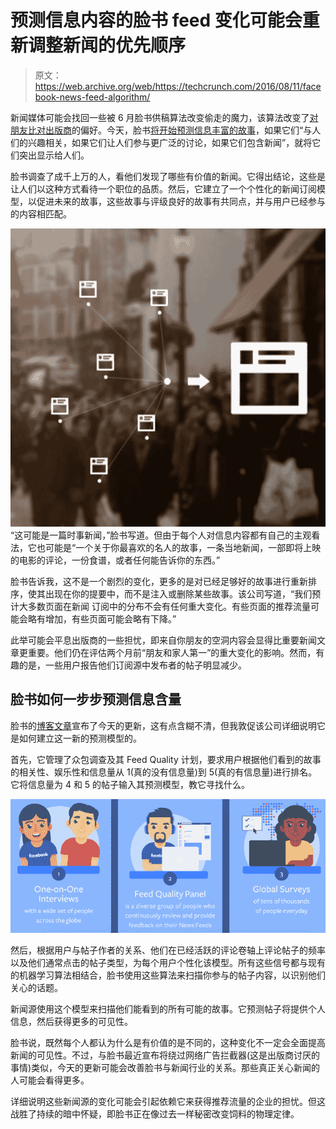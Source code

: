 # 预测信息内容的脸书 feed 变化可能会重新调整新闻的优先顺序

> 原文：<https://web.archive.org/web/https://techcrunch.com/2016/08/11/facebook-news-feed-algorithm/>

新闻媒体可能会找回一些被 6 月脸书供稿算法改变偷走的魔力，该算法改变了[对朋友比对出版商](https://web.archive.org/web/20230404065142/https://techcrunch.com/2016/06/29/facebook-news-feed-change/)的偏好。今天，脸书[将开始预测信息丰富的故事](https://web.archive.org/web/20230404065142/http://newsroom.fb.com/news/2016/08/news-feed-fyi-showing-you-more-personally-informative-stories/)，如果它们“与人们的兴趣相关，如果它们让人们参与更广泛的讨论，如果它们包含新闻”，就将它们突出显示给人们。

脸书调查了成千上万的人，看他们发现了哪些有价值的新闻。它得出结论，这些是让人们以这种方式看待一个职位的品质。然后，它建立了一个个性化的新闻订阅模型，以促进未来的故事，这些故事与评级良好的故事有共同点，并与用户已经参与的内容相匹配。

![Screen Shot 2016-08-11 at 10.05.31 AM](img/3ac2cda17d0e7428b3004648ce1a7c23.png)“这可能是一篇时事新闻，”脸书写道。但由于每个人对信息内容都有自己的主观看法，它也可能是“一个关于你最喜欢的名人的故事，一条当地新闻，一部即将上映的电影的评论，一份食谱，或者任何能告诉你的东西。”

脸书告诉我，这不是一个剧烈的变化，更多的是对已经足够好的故事进行重新排序，使其出现在你的提要中，而不是注入或删除某些故事。该公司写道，“我们预计大多数页面在新闻 订阅中的分布不会有任何重大变化。有些页面的推荐流量可能会略有增加，有些页面可能会略有下降。”

此举可能会平息出版商的一些担忧，即来自你朋友的空洞内容会显得比重要新闻文章更重要。他们仍在评估两个月前“朋友和家人第一”的重大变化的影响。然而，有趣的是，一些用户报告他们订阅源中发布者的帖子明显减少。

## 脸书如何一步步预测信息含量

脸书的[博客文章](https://web.archive.org/web/20230404065142/http://newsroom.fb.com/news/2016/08/news-feed-fyi-showing-you-more-personally-informative-stories/)宣布了今天的更新，这有点含糊不清，但我敦促该公司详细说明它是如何建立这一新的预测模型的。

首先，它管理了众包调查及其 Feed Quality 计划，要求用户根据他们看到的故事的相关性、娱乐性和信息量从 1(真的没有信息量)到 5(真的有信息量)进行排名。它将信息量为 4 和 5 的帖子输入其预测模型，教它寻找什么。

![Facebook Surveys](img/409cd198f140e587c1560d0893bdffb5.png)

然后，根据用户与帖子作者的关系、他们在已经活跃的评论卷轴上评论帖子的频率以及他们通常点击的帖子类型，为每个用户个性化该模型。所有这些信号都与现有的机器学习算法相结合，脸书使用这些算法来扫描你参与的帖子内容，以识别他们关心的话题。

新闻源使用这个模型来扫描他们能看到的所有可能的故事。它预测帖子将提供个人信息，然后获得更多的可见性。

脸书说，既然每个人都认为什么是有价值的是不同的，这种变化不一定会全面提高新闻的可见性。不过，与脸书最近宣布将绕过网络广告拦截器(这是出版商讨厌的事情)类似，今天的更新可能会改善脸书与新闻行业的关系。那些真正关心新闻的人可能会看得更多。

详细说明这些新闻源的变化可能会引起依赖它来获得推荐流量的企业的担忧。但这战胜了持续的暗中怀疑，即脸书正在像过去一样秘密改变饲料的物理定律。